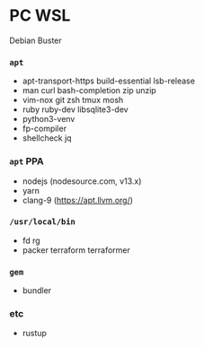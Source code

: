 PC WSL
========
Debian Buster

### `apt`
- apt-transport-https build-essential lsb-release
- man curl bash-completion zip unzip
- vim-nox git zsh tmux mosh
- ruby ruby-dev libsqlite3-dev
- python3-venv
- fp-compiler
- shellcheck jq

### `apt` PPA
- nodejs (nodesource.com, v13.x)
- yarn
- clang-9 (https://apt.llvm.org/)

### `/usr/local/bin`
- fd rg
- packer terraform terraformer

### `gem`
- bundler

### etc
- rustup

